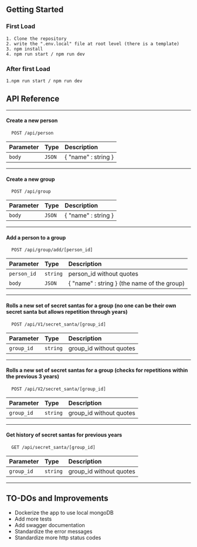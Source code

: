 ## Getting Started
### First Load
    1. Clone the repository
    2. write the ".env.local" file at root level (there is a template)
    3. npm install
    4. npm run start / npm run dev

### After first Load
    1.npm run start / npm run dev


## API Reference

___
#### Create a new person
```http
  POST /api/person
```
| Parameter | Type     | Description                |
| :-------- | :------- | :------------------------- |
| `body` | `JSON` | { "name" : string } |

___
#### Create a new group
```http
  POST /api/group
```
| Parameter | Type     | Description                |
| :-------- | :------- | :------------------------- |
| `body` | `JSON` | { "name" : string } |

___
#### Add a person to a group
```http
  POST /api/group/add/[person_id]
```
| Parameter | Type     | Description                |
| :-------- | :------- | :------------------------- |
| `person_id` | `string` | person_id without quotes |
| `body` | `JSON` | { "name" : string } (the name of the group) |

___
#### Rolls a new set of secret santas for a group (no one can be their own secret santa but allows repetition through years)
```http
  POST /api/V1/secret_santa/[group_id]
```
| Parameter | Type     | Description                |
| :-------- | :------- | :------------------------- |
| `group_id` | `string` | group_id without quotes |

___

#### Rolls a new set of secret santas for a group (checks for repetitions within the previous 3 years)
```http
  POST /api/V2/secret_santa/[group_id]
```
| Parameter | Type     | Description                |
| :-------- | :------- | :------------------------- |
| `group_id` | `string` | group_id without quotes |

___
#### Get history of secret santas for previous years
```http
  GET /api/secret_santa/[group_id]
```
| Parameter | Type     | Description                |
| :-------- | :------- | :------------------------- |
| `group_id` | `string` | group_id without quotes |

___

## TO-DOs and Improvements
- Dockerize the app to use local mongoDB
- Add more tests
- Add swagger documentation
- Standardize the error messages
- Standardize more http status codes